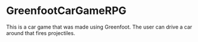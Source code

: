# GreenfootCarGameRPG
This is a car game that was made using Greenfoot. The user can drive a car around that fires projectiles.
